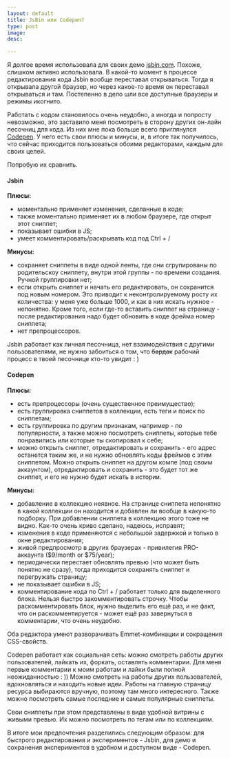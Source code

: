 ```yaml
---
layout: default
title: JsBin или Codepen?
type: post
image: 
desc: 

---
```


Я долгое время использовала для своих демо <a href="http://jsbin.com">jsbin.com</a>. Похоже, слишком активно использовала. В какой-то момент в процессе редактирования кода Jsbin вообще переставал открываться.<!--more--> Тогда я открывала другой браузер, но через какое-то время он переставал открываться и там. Постепенно в дело шли все доступные браузеры и режимы икогнито.

Работать с кодом становилось очень неудобно, а иногда и попросту невозможно, это заставило меня посмотреть в сторону других он-лайн песочниц для кода. Из них мне пока больше всего приглянулся <a href="http://codepen.io/">Codepen</a>. У него есть свои плюсы и минусы, и, в итоге так получилось, что сейчас приходится пользоваться обоими редакторами, каждым для своих целей.

Попробую их сравнить.

<h4>Jsbin</h4>

<b>Плюсы:</b>

- моментально применяет изменения, сделанные в коде;
- также моментально применяет их в любом браузере, где открыт этот сниппет;
- показывает ошибки в JS;
- умеет комментировать/раскрывать код под Ctrl + /

<b>Минусы:</b>

- сохраняет сниппеты в виде одной ленты, где они сгрупированы по родительскоу сниппету, внутри этой группы - по времени создания. Ручной группировки нет;
- если открыть сниппет и начать его редактировать, он сохранится под новым номером. Это приводит к неконтролируемому росту их количества: у меня уже больше 1000, и как в них искать нужное - непонятно. Кроме того, если где-то вставить сниппет на страницу - после редактирования надо будет обновить в коде фрейма номер сниппета;
- нет препроцессоров.

Jsbin работает как личная песочница, нет взаимодействия с другими пользователями, не нужно забоиться о том, что <s>бардак</s> рабочий процесс в твоей песочнице кто-то увидит : )

<h4>Codepen</h4>

<b>Плюсы:</b>

- есть препроцессоры (очень существенное преимущество);
- есть группировка сниппетов в коллекции, есть теги и поиск по сниппетам;
- есть группировка по другим признакам, например - по популярности, а также можно посмотреть сниппеты, которые тебе понравились или которые ты скопировал к себе;
- можно открыть сниппет, отредактировать и сохранить - его адрес останется таким же, и не нужно обновлять коды фреймов с этим сниппетом. Можно открыть сниппет на другом компе (под своим аккаунтом), отредактировать и сохранить - это будет тот же сниппет, и его не нужно будет искать в истории.

<b>Минусы:</b>

- добавление в коллекцию неявное. На странице сниппета непонятно в какой коллекции он находится и добавлен ли вообще в какую-то подборку. При добавлении сниппета в коллекцию этого тоже не видно. Как-то очень криво сделано, надеюсь, исправят;
- изменения в коде применяются с небольшой задержкой и только в окне редактирования;
- живой предпросмотр в других браузерах - привилегия PRO-аккаунта ($9/month or $75/year);
- периодически перестает обновлять превью (что может быть понятно не сразу), тогда приходится сохранять сниппет и перегружать страницу;
- не показывает ошибки в JS;
- комментирование кода по Ctrl + / работает только для выделенного блока. Нельзя быстро закомментировать строчку. Чтобы раскомментировать блок, нужно выделить его ещё раз, и не факт, что он раскомментируется - может ещё раз завернуться в комментарии, что очень неудобно.

Оба редактора умеют разворачивать Emmet-комбинации и сокращения CSS-свойств.

Codepen работает как социальная сеть: можно смотреть работы других пользователей, лайкать их, форкать, оставлять комментарии. 
Для меня первые комментарии к моим работам и лайки были полной неожиданностью : ))
Можно смотреть на работы других пользователей, вдохновляться и находить новые идеи. Работы на главную страницу ресурса выбираются вручную, поэтому там много интересного. Также можно посмотреть самые последние и самые популярные сниппеты.

Свои сниппеты при этом представлены в виде удобной витрины с живыми превью. Их можно посмотреть по тегам или по коллекциям.

В итоге мои предпочтения разделились следующим образом: для быстрого редактирования и экспериментов - Jsbin, для демо и сохранения экспериментов в удобном и доступном виде - Codepen. 





